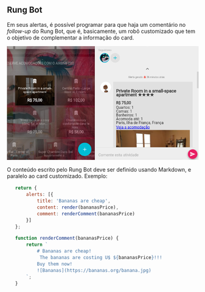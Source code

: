 ## Rung Bot

Em seus alertas, é possível programar para que haja um comentário no *follow-up*
do Rung Bot, que é, basicamente, um robô customizado que tem o objetivo de
complementar a informação do card.

![Bot](../img/bot.png)

O conteúdo escrito pelo Rung Bot deve
ser definido usando Markdown, e paralelo ao card customizado. Exemplo:

```js
   return {
       alerts: [{
           title: 'Bananas are cheap',
           content: render(bananasPrice),
           comment: renderComment(bananasPrice)
       }]
   };
```

```js
   function renderComment(bananasPrice) {
       return `
           # Bananas are cheap!
            The bananas are costing U$ ${bananasPrice}!!!
           Buy them now!
           ![Bananas](https://bananas.org/banana.jpg)
       `;
   }
```
